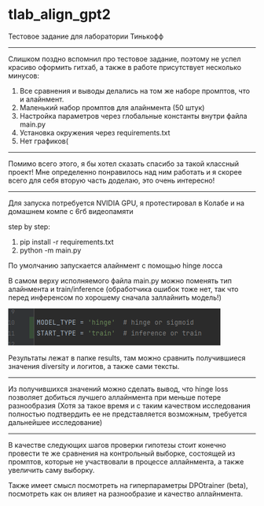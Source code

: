 # tlab_align_gpt2
Тестовое задание для лаборатории Тинькофф
___________
Слишком поздно вспомнил про тестовое задание, поэтому не успел красиво оформить гитхаб, а также в работе присутствует несколько минусов:
1. Все сравнения и выводы делались на том же наборе промптов, что и алайнмент.
2. Маленький набор промптов для алайнмента (50 штук)
3. Настройка параметров через глобальные константы внутри файла main.py
4. Установка окружения через requirements.txt
5. Нет графиков(

____________
Помимо всего этого, я бы хотел сказать спасибо за такой классный проект! Мне определенно понравилось над ним работать и я скорее всего для себя вторую часть доделаю, это очень интересно!
_________

Для запуска потребуется NVIDIA GPU, я протестировал в Колабе и на домашнем компе с 6гб видеопамяти

step by step:
1. pip install -r requirements.txt
2. python -m main.py 


По умолчанию запускается алайнмент с помощью hinge лосса

В самом верху исполняемого файла main.py можно поменять тип алайнмента и train/inference (обработчика ошибок тоже нет, так что перед инференсом по хорошему сначала заллайнить модель!)

![img.png](img.png)

Результаты лежат в папке results, там можно сравнить получившиеся значения diversity и логитов, а также сами тексты.

_______________

Из получившихся значений можно сделать вывод, что hinge loss позволяет добиться лучшего аллайнмента при меньше потере разнообразия
(Хотя за такое время и с таким качеством исследования полностью подтвердить ее не представляется возможным, требуется дальнейшее исследование)

_____________________
В качестве следующих шагов проверки гипотезы стоит конечно провести те же сравнения на контрольный выборке, состоящей из промптов, которые не участвовали в процессе аллайнмента,
а также увеличить саму выборку. 

Также имеет смысл посмотреть на гиперпараметры DPOtrainer (beta), посмотреть как
он влияет на разнообразие и качество аллайнмента.


